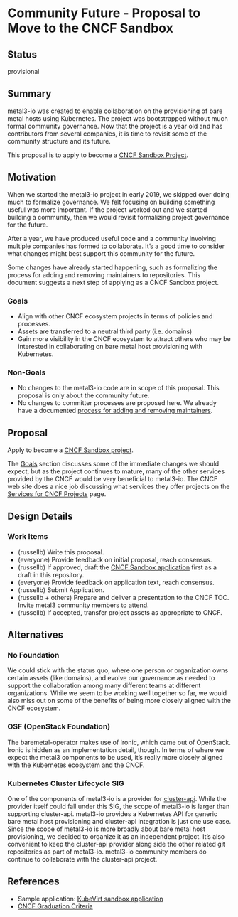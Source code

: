 <!--
 This work is licensed under a Creative Commons Attribution 3.0
 Unported License.

 http://creativecommons.org/licenses/by/3.0/legalcode
-->

# Community Future - Proposal to Move to the CNCF Sandbox

<!-- cSpell:ignore russellb -->

## Status

provisional

## Summary

metal3-io was created to enable collaboration on the provisioning of bare metal
hosts using Kubernetes.  The project was bootstrapped without much formal
community governance.  Now that the project is a year old and has contributors
from several companies, it is time to revisit some of the community structure
and its future.

This proposal is to apply to become a [CNCF Sandbox
Project](https://www.cncf.io/sandbox-projects/).

## Motivation

When we started the metal3-io project in early 2019, we skipped over doing much
to formalize governance.  We felt focusing on building something useful was
more important.  If the project worked out and we started building a community,
then we would revisit formalizing project governance for the future.

After a year, we have produced useful code and a community involving multiple
companies has formed to collaborate.  It’s a good time to consider what changes
might best support this community for the future.

Some changes have already started happening, such as formalizing the process
for adding and removing maintainers to repositories. This document suggests
a next step of applying as a CNCF Sandbox project.

### Goals

- Align with other CNCF ecosystem projects in terms of policies and processes.
- Assets are transferred to a neutral third party (i.e. domains)
- Gain more visibility in the CNCF ecosystem to attract others who may be
  interested in collaborating on bare metal host provisioning with Kubernetes.

### Non-Goals

- No changes to the metal3-io code are in scope of this proposal.  This
  proposal is only about the community future.
- No changes to committer processes are proposed here.  We already have a
  documented [process for adding and removing
  maintainers](https://github.com/metal3-io/community/blob/main/maintainers/README.md).

## Proposal

Apply to become a [CNCF Sandbox
project](https://www.cncf.io/sandbox-projects/).

The [Goals](#goals) section discusses some of the immediate changes we should
expect, but as the project continues to mature, many of the other services
provided by the CNCF would be very beneficial to metal3-io.  The CNCF web site
does a nice job discussing what services they offer projects on the
[Services for CNCF Projects](https://www.cncf.io/services-for-projects/) page.

## Design Details

### Work Items

- (russellb) Write this proposal.
- (everyone) Provide feedback on initial proposal, reach consensus.
- (russellb) If approved, draft the [CNCF Sandbox
  application](https://github.com/cncf/toc/blob/main/process/project_proposals.md)
  first as a draft in this repository.
- (everyone) Provide feedback on application text, reach consensus.
- (russellb) Submit Application.
- (russellb + others) Prepare and deliver a presentation to the CNCF TOC.
  Invite metal3 community members to attend.
- (russellb) If accepted, transfer project assets as appropriate to CNCF.

## Alternatives

### No Foundation

We could stick with the status quo, where one person or organization owns
certain assets (like domains), and evolve our governance as needed to support
the collaboration among many different teams at different organizations.  While
we seem to be working well together so far, we would also miss out on some of
the benefits of being more closely aligned with the CNCF ecosystem.

### OSF (OpenStack Foundation)

The baremetal-operator makes use of Ironic, which came out of OpenStack.
Ironic is hidden as an implementation detail, though.  In terms of where we
expect the metal3 components to be used, it’s really more closely aligned with
the Kubernetes ecosystem and the CNCF.

### Kubernetes Cluster Lifecycle SIG

One of the components of metal3-io is a provider for
[cluster-api](https://github.com/kubernetes-sigs/cluster-api).  While the
provider itself could fall under this SIG, the scope of metal3-io is larger
than supporting cluster-api.  metal3-io provides a Kubernetes API for generic
bare metal host provisioning and cluster-api integration is just one use case.
Since the scope of metal3-io is more broadly about bare metal host
provisioning, we decided to organize it as an independent project.  It’s also
convenient to keep the cluster-api provider along side the other related git
repositories as part of metal3-io.  metal3-io community members do continue to
collaborate with the cluster-api project.

## References

- Sample application: [KubeVirt sandbox
  application](https://github.com/cncf/toc/pull/265)
- [CNCF Graduation
  Criteria](https://github.com/cncf/toc/blob/main/process/graduation_criteria.md)
